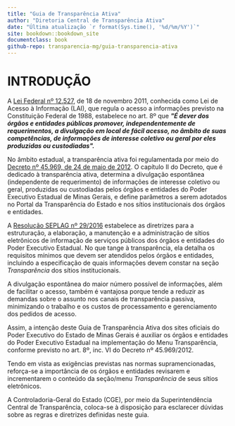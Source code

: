 ```yaml
---
title: "Guia de Transparência Ativa"
author: "Diretoria Central de Transparência Ativa"
date: "Última atualização `r format(Sys.time(), '%d/%m/%Y')`"
site: bookdown::bookdown_site
documentclass: book
github-repo: transparencia-mg/guia-transparencia-ativa
---
```


# INTRODUÇÃO

A [Lei Federal nº 12.527](http://www.planalto.gov.br/ccivil_03/_ato2011-2014/2011/lei/l12527.htm), de 18 de novembro 2011, conhecida como Lei de Acesso à Informação (LAI), que regula o acesso a informações previsto na Constituição Federal de 1988, estabelece no art. 8º que ***"É dever dos órgãos e entidades públicas promover, independentemente de requerimentos, a divulgação em local de fácil acesso, no âmbito de suas competências, de informações de interesse coletivo ou geral por eles produzidas ou custodiadas".***

No âmbito estadual, a transparência ativa foi regulamentada por meio do [Decreto nº 45.969, de 24 de maio de 2012](https://www.almg.gov.br/legislacao-mineira/texto/DEC/45969/2012/?cons=1). O capítulo II do Decreto, que é dedicado à transparência ativa, determina a divulgação espontânea (independente de requerimento) de informações de interesse coletivo ou geral, produzidas ou custodiadas pelos órgãos e entidades do Poder Executivo Estadual de Minas Gerais, e define parâmetros a serem adotados no Portal da Transparência do Estado e nos sítios institucionais dos órgãos e entidades.

A [Resolução SEPLAG nº 29/2016](https://www.mg.gov.br/sites/default/files/planejamento/documentos/resolucao_sitios_seplag_29_de_05_07_2016_1.pdf) estabelece as diretrizes para a estruturação, a elaboração, a manutenção e a administração de sítios eletrônicos de informação de serviços públicos dos órgãos e entidades do Poder Executivo Estadual. No que tange à transparência, ela detalha os requisitos mínimos que devem ser atendidos pelos órgãos e entidades, incluindo a especificação de quais informações devem constar na seção *Transparência* dos sítios institucionais.

A divulgação espontânea do maior número possível de informações, além de facilitar o acesso, também é vantajosa porque tende a reduzir as demandas sobre o assunto nos canais de transparência passiva, minimizando o trabalho e os custos de processamento e gerenciamento dos pedidos de acesso.

Assim, a intenção deste Guia de Transparência Ativa dos sites oficiais do Poder Executivo do Estado de Minas Gerais é auxiliar os órgãos e entidades do Poder Executivo Estadual na implementação do Menu Transparência, conforme previsto no art. 8º, inc. VI do Decreto nº 45.969/2012.

Tendo em vista as exigências previstas nas normas supramencionadas, reforça-se a importância de os órgãos e entidades revisarem e incrementarem o conteúdo da seção/menu *Transparência* de seus sítios eletrônicos. 

A Controladoria-Geral do Estado (CGE), por meio da Superintendência Central de Transparência, coloca-se à disposição para esclarecer dúvidas sobre as regras e diretrizes definidas neste guia.
